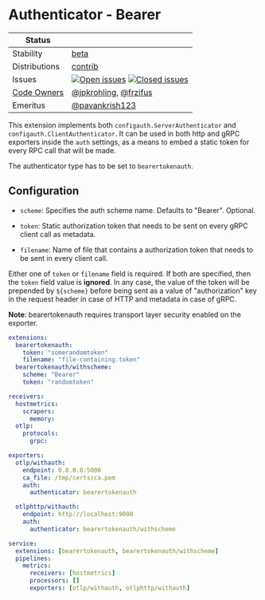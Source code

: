 # Authenticator - Bearer
<!-- status autogenerated section -->
| Status        |           |
| ------------- |-----------|
| Stability     | [beta]  |
| Distributions | [contrib] |
| Issues        | [![Open issues](https://img.shields.io/github/issues-search/open-telemetry/opentelemetry-collector-contrib?query=is%3Aissue%20is%3Aopen%20label%3Aextension%2Fbearertokenauth%20&label=open&color=orange&logo=opentelemetry)](https://github.com/open-telemetry/opentelemetry-collector-contrib/issues?q=is%3Aopen+is%3Aissue+label%3Aextension%2Fbearertokenauth) [![Closed issues](https://img.shields.io/github/issues-search/open-telemetry/opentelemetry-collector-contrib?query=is%3Aissue%20is%3Aclosed%20label%3Aextension%2Fbearertokenauth%20&label=closed&color=blue&logo=opentelemetry)](https://github.com/open-telemetry/opentelemetry-collector-contrib/issues?q=is%3Aclosed+is%3Aissue+label%3Aextension%2Fbearertokenauth) |
| [Code Owners](https://github.com/open-telemetry/opentelemetry-collector-contrib/blob/main/CONTRIBUTING.md#becoming-a-code-owner)    | [@jpkrohling](https://www.github.com/jpkrohling), [@frzifus](https://www.github.com/frzifus) |
| Emeritus      | [@pavankrish123](https://www.github.com/pavankrish123) |

[beta]: https://github.com/open-telemetry/opentelemetry-collector#beta
[contrib]: https://github.com/open-telemetry/opentelemetry-collector-releases/tree/main/distributions/otelcol-contrib
<!-- end autogenerated section -->



This extension implements both `configauth.ServerAuthenticator` and `configauth.ClientAuthenticator`. It can be used in both http and gRPC exporters inside the `auth` settings, as a means to embed a static token for every RPC call that will be made.

The authenticator type has to be set to `bearertokenauth`.

## Configuration

- `scheme`: Specifies the auth scheme name. Defaults to "Bearer". Optional.

- `token`: Static authorization token that needs to be sent on every gRPC client call as metadata.

- `filename`: Name of file that contains a authorization token that needs to be sent in every client call.

Either one of `token` or `filename` field is required. If both are specified, then the `token` field value is **ignored**. In any case, the value of the token will be prepended by `${scheme}` before being sent as a value of "authorization" key in the request header in case of HTTP and metadata in case of gRPC.

**Note**: bearertokenauth requires transport layer security enabled on the exporter.


```yaml
extensions:
  bearertokenauth:
    token: "somerandomtoken"
    filename: "file-containing.token"
  bearertokenauth/withscheme:
    scheme: "Bearer"
    token: "randomtoken"

receivers:
  hostmetrics:
    scrapers:
      memory:
  otlp:
    protocols:
      grpc:

exporters:
  otlp/withauth:
    endpoint: 0.0.0.0:5000
    ca_file: /tmp/certs/ca.pem
    auth:
      authenticator: bearertokenauth

  otlphttp/withauth:
    endpoint: http://localhost:9000
    auth:
      authenticator: bearertokenauth/withscheme

service:
  extensions: [bearertokenauth, bearertokenauth/withscheme]
  pipelines:
    metrics:
      receivers: [hostmetrics]
      processors: []
      exporters: [otlp/withauth, otlphttp/withauth]
```

